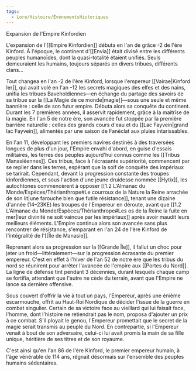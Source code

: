 ```yaml
---
tags:
  - Lore/Histoire/ÉvénementsHistoriques
---
```

<span 
	  class='ob-timelines' 
	  data-date='-2-00-00-00' 
	  data-title="Expansion de l'Empire Kinfordien"
	  data-class='backgroundTest' 
	  data-type='background'
	  data-end='86-00-00-00'> 
	Expansion de l'Empire Kinfordien
</span>

L'expansion de l'[[Empire Kinfordien]] débuta en l'an de grâce -2 de l'ère Kinford.
À l'époque, le continent d'[[Envia]] était divisé entre les différents peuples humanoïdes, dont la quasi-totalité étaient unifiés. Seuls demeuraient les humains, toujours séparés en divers tribues, différents clans...

Tout changea en l'an -2 de l'ère Kinford, lorsque l'empereur [[Vairae|Kinford Ier]], qui avait volé en l'an -12 les secrets magiques des elfes et des nains, unifia les tribues Baveholdiennes—en échange du partage des savoirs de sa tribue sur la [[La Magie de ce monde|magie]]—sous une seule et même bannière : celle de son futur empire.
Débuta alors sa conquête du continent. Durant les 7 premières années, il asservit rapidement, grâce à la maitrîse de la magie.
En l'an 5 de notre ère, son avancée fut stoppée par la première barrière naturelle : celles des grands cours d'eau et du [[Lac Fayvein|grand lac Fayvein]], alimentés par une saison de Fanéclat aux pluies intarissables.

En l'an 11, développant les premiers navires destinés à des traversées longues de plus d'un jour, l'Empire envahi d'abord, en guise d'essais militaires, les terres des peuples aujourd'hui connus comme les [[Tribus Manasiéennes]].
Ces tribus, face à l'écrasante supériorité, commencent par se replier dans les terres, espérant que la soif de conquête des impériaux se tarirait. Cependant, devant la progression constante des troupes kinfordiennes, et sous l'action d'une jeune druidesse nommée [[Hytix]], les autochtones commencèrent à opposer [[1.2 L'Almanac du Monde/Espèces/Thérianthrope#Le courroux de la Nature la Reine arrachée de son lit|une farouche bien que futile résistance]], tenant une dizaine d'année (14–23KE) les troupes de l'Empereur en déroute, avant que [[1.2 L'Almanac du Monde/Espèces/Thérianthrope#Les os de la Reine la fuite en mer|leur divinité ne soit vaincue par les impériaux]] après avoir maudit leurs meilleurs éléments.
L'Empire continua alors son avancée sans plus rencontrer de résistance, s'emparant en l'an 24 de l'ère Kinford de l'intégralité de l'[[Île de Manasie]].

Reprenant alors sa progression sur la [[Grande Île]], il fallut un choc pour jeter un froid—littéralement—sur la progression écrasante du premier empereur. C'est en effet à l'hiver de l'an 52 de notre ère que les tribus du nord se réunirent pour arrêter l'avancée de l'empire aux [[Portes du Nord]]. La ligne de défense tint pendant 3 décennies, durant lesquels chaque camp se fortifia, attendant que l'autre ne cède du terrain, avant que l'Empire ne lance sa dernière offensive.

Sous couvert d'offrir la vie à tout un pays, l'Empereur, après une énième escarmouche, offrit au Haut-Roi Nordique de décider l'issue de la guerre en combat singulier.
Certain de sa victoire face au vieillard qui lui faisait face, l'homme, dont l'histoire ne retiendrait pas le nom, proposa d'ajouter un prix à ce combat. S'il ployait le genou, l'Empereur promettait que le secret de la magie serait transmis au peuple du Nord. En contrepartie, si l'Empereur venait à bout de son adversaire, celui-ci lui avait promis la main de sa fille unique, héritière de ses titres et de son royaume.

C'est ainsi qu'en l'an 86 de l'ère Kinford, le premier empereur humain, à l'âge vénérable de 114 ans, régnait désormais sur l'ensemble des peuples humains sédentaires.